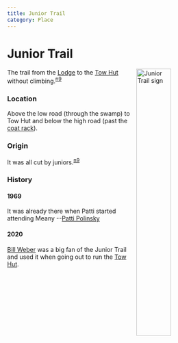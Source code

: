 ```yaml
---
title: Junior Trail
category: Place
---
```

# Junior Trail
<img src="/img/2020-Junior-Trail.jpeg" style="width: 40%;" alt="Junior Trail sign" align="right">

The trail from the [Lodge](/Building/Lodge) to the [Tow Hut](/Building/Tow-Hut) without climbing.<sup>[n9][]</sup>

### Location

Above the low road (through the swamp) to Tow Hut and below the high road (past the [coat rack](/Area/Coatrack)).

### Origin

It was all cut by juniors.<sup>[n9][]</sup>

### History

#### 1969

It was already there when Patti started attending Meany --[Patti Polinsky](/Person/Patti-Polinsky)

#### 2020

[Bill Weber](/Person/Bill-Weber) was a big fan of the Junior Trail and used it when going out to run the [Tow Hut](/Building/Tow-Hut).

[map]: Meany-Map
[n9]: Names-2009

